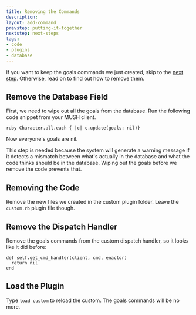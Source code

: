 ```yaml
---
title: Removing the Commands
description:
layout: add-command
prevstep: putting-it-together
nextstep: next-steps
tags: 
- code
- plugins
- database
---
```


If you want to keep the goals commands we just created, skip to the [next step](/tutorials/code/add-cmd/next-steps).  Otherwise, read on to find out how to remove them.

## Remove the Database Field

First, we need to wipe out all the goals from the database.  Run the following code snippet from your MUSH client.

    ruby Character.all.each { |c| c.update(goals: nil)}

Now everyone's goals are nil.  

This step is needed because the system will generate a warning message if it detects a mismatch between what's actually in the database and what the code thinks should be in the database.  Wiping out the goals before we remove the code prevents that.

## Removing the Code

Remove the new files we created in the custom plugin folder.  Leave the `custom.rb` plugin file though.

## Remove the Dispatch Handler

Remove the goals commands from the custom dispatch handler, so it looks like it did before:

    def self.get_cmd_handler(client, cmd, enactor)      
      return nil
    end

## Load the Plugin

Type `load custom` to reload the custom.  The goals commands will be no more.